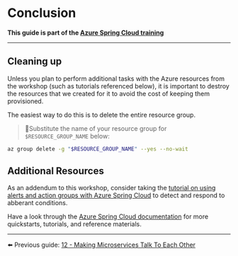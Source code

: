 # Conclusion

__This guide is part of the [Azure Spring Cloud training](../README.md)__

---

## Cleaning up

Unless you plan to perform additional tasks with the Azure resources from the workshop (such as tutorials referenced below), it is important to destroy the resources that we created for it to avoid the cost of keeping them provisioned.

The easiest way to do this is to delete the entire resource group.

>🛑Substitute the name of your resource group for `$RESOURCE_GROUP_NAME` below:

```bash
az group delete -g "$RESOURCE_GROUP_NAME" --yes --no-wait
```

## Additional Resources

As an addendum to this workshop, consider taking the [tutorial on using alerts and action groups with Azure Spring Cloud](https://docs.microsoft.com/azure/spring-cloud/spring-cloud-tutorial-alerts-action-groups) to detect and respond to abberant conditions.

Have a look through the [Azure Spring Cloud documentation](https://docs.microsoft.com/azure/spring-cloud) for more quickstarts, tutorials, and reference materials.

---

⬅️ Previous guide:  [12 - Making Microservices Talk To Each Other](../12-making-microservices-talk-to-each-other/README.md)

